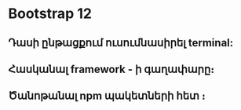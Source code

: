 # Bootstrap 12

## Դասի ընթացքում ուսումնասիրել terminal:
## Հասկանալ framework - ի գաղափարը։
## Ծանոթանալ npm պակետների հետ ։
